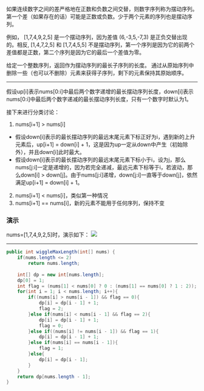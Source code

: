 如果连续数字之间的差严格地在正数和负数之间交替，则数字序列称为摆动序列。第一个差（如果存在的话）可能是正数或负数。少于两个元素的序列也是摆动序列。

例如， [1,7,4,9,2,5] 是一个摆动序列，因为差值 (6,-3,5,-7,3) 是正负交替出现的。相反, [1,4,7,2,5] 和 [1,7,4,5,5] 不是摆动序列，第一个序列是因为它的前两个差值都是正数，第二个序列是因为它的最后一个差值为零。

给定一个整数序列，返回作为摆动序列的最长子序列的长度。 通过从原始序列中删除一些（也可以不删除）元素来获得子序列，剩下的元素保持其原始顺序。

***

假设up[i]表示nums[0:i]中最后两个数字递增的最长摆动序列长度，down[i]表示nums[0:i]中最后两个数字递减的最长摆动序列长度，只有一个数字时默认为1。

接下来进行分类讨论：

1. nums[i+1] > nums[i]
- 假设down[i]表示的最长摆动序列的最远末尾元素下标正好为i，遇到新的上升元素后，up[i+1] = down[i] + 1，这是因为up一定从down中产生（初始除外），并且down[i]此时最大。
- 假设down[i]表示的最长摆动序列的最远末尾元素下标小于i，设为j，那么nums[j:i]一定是递增的，因为若完全递减，最远元素下标等于i，若波动，那么down[i] > down[j]。由于nums[j:i]递增，down[j:i]一直等于down[j]，依然满足up[i+1] = down[i] + 1。
2. nums[i+1] < nums[i]，类似第一种情况
3. nums[i+1] == nums[i]，新的元素不能用于任何序列，保持不变

### 演示
nums=[1,7,4,9,2,5]时，演示如下：
![](https://pic.leetcode-cn.com/dd09644d01ea873cfb14a3d538c7b6b49680f5d840e22f3eef6a5e07aec78db0-image.png)

***

```Java
public int wiggleMaxLength(int[] nums) {
    if(nums.length <= 2)
        return nums.length;
    
    int[] dp = new int[nums.length];
    dp[0] = 1;
    int flag = (nums[1] < nums[0] ? 0 : (nums[1] == nums[0] ? 1 : 2));
    for(int i = 1; i < nums.length; i++){
        if((nums[i] > nums[i - 1]) && flag == 0){
            dp[i] = dp[i - 1] + 1;
            flag = 2;
        }else if(nums[i] < nums[i - 1] && flag == 2){
            dp[i] = dp[i - 1] + 1;
            flag = 0;
        }else if((nums[i] != nums[i - 1]) && flag == 1){
            dp[i] = dp[i - 1] + 1;
        }else if(nums[i] == nums[i - 1]){
            flag = 1;
        }else{
            dp[i] = dp[i - 1];
        }
    }
    return dp[nums.length - 1];
}
```